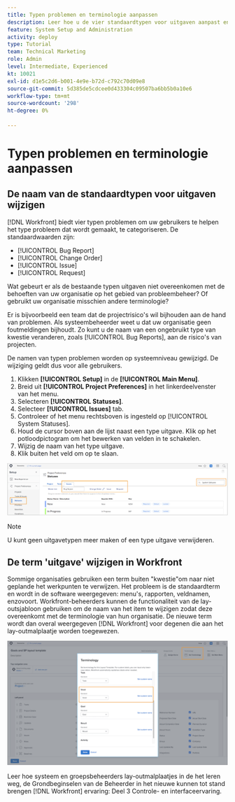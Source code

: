 ```yaml
---
title: Typen problemen en terminologie aanpassen
description: Leer hoe u de vier standaardtypen voor uitgaven aanpast en hernoemt aan de behoeften van uw organisatie.
feature: System Setup and Administration
activity: deploy
type: Tutorial
team: Technical Marketing
role: Admin
level: Intermediate, Experienced
kt: 10021
exl-id: d1e5c2d6-b001-4e9e-b72d-c792c70d09e8
source-git-commit: 5d385de5cdcee0d433304c09507ba6bb5b0a10e6
workflow-type: tm+mt
source-wordcount: '298'
ht-degree: 0%

---
```


# Typen problemen en terminologie aanpassen

## De naam van de standaardtypen voor uitgaven wijzigen

[!DNL Workfront] biedt vier typen problemen om uw gebruikers te helpen het type probleem dat wordt gemaakt, te categoriseren. De standaardwaarden zijn:

* [!UICONTROL Bug Report]
* [!UICONTROL Change Order]
* [!UICONTROL Issue]
* [!UICONTROL Request]

Wat gebeurt er als de bestaande typen uitgaven niet overeenkomen met de behoeften van uw organisatie op het gebied van probleembeheer? Of gebruikt uw organisatie misschien andere terminologie?

Er is bijvoorbeeld een team dat de projectrisico&#39;s wil bijhouden aan de hand van problemen. Als systeembeheerder weet u dat uw organisatie geen foutmeldingen bijhoudt. Zo kunt u de naam van een ongebruikt type van kwestie veranderen, zoals [!UICONTROL Bug Reports], aan de risico&#39;s van projecten.

De namen van typen problemen worden op systeemniveau gewijzigd. De wijziging geldt dus voor alle gebruikers.

1. Klikken **[!UICONTROL Setup]** in de **[!UICONTROL Main Menu]**.
1. Breid uit **[!UICONTROL Project Preferences]** in het linkerdeelvenster van het menu.
1. Selecteren **[!UICONTROL Statuses]**.
1. Selecteer **[!UICONTROL Issues]** tab.
1. Controleer of het menu rechtsboven is ingesteld op [!UICONTROL System Statuses].
1. Houd de cursor boven aan de lijst naast een type uitgave. Klik op het potloodpictogram om het bewerken van velden in te schakelen.
1. Wijzig de naam van het type uitgave.
1. Klik buiten het veld om op te slaan.

![[!UICONTROL Issues] tabblad van het dialoogvenster [!UICONTROL Statuses] pagina in [!UICONTROL Setup]](assets/admin-fund-issue-types.png)

>[!NOTE]
>
>U kunt geen uitgavetypen meer maken of een type uitgave verwijderen.

<!---
learn more URLs
Customize default issue types
--->

## De term &#39;uitgave&#39; wijzigen in Workfront

Sommige organisaties gebruiken een term buiten &quot;kwestie&quot;om naar niet geplande het werkpunten te verwijzen. Het probleem is de standaardterm en wordt in de software weergegeven: menu&#39;s, rapporten, veldnamen, enzovoort.
Workfront-beheerders kunnen de functionaliteit van de lay-outsjabloon gebruiken om de naam van het item te wijzigen zodat deze overeenkomt met de terminologie van hun organisatie. De nieuwe term wordt dan overal weergegeven [!DNL Workfront] voor degenen die aan het lay-outmalplaatje worden toegewezen.

![[!UICONTROL Terminology] venster met [!UICONTROL Issue] gemarkeerd](assets/admin-fund-issue-custom-terminology.png)

<!---
paragraph below needs a hyperlink
--->

Leer hoe systeem en groepsbeheerders lay-outmalplaatjes in de het leren weg, de Grondbeginselen van de Beheerder in het nieuwe kunnen tot stand brengen [!DNL Workfront] ervaring: Deel 3 Controle- en interfaceervaring.

<!---
learn more URLs
Create and manage layout templates
--->
